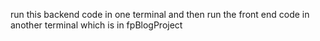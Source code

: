 run this backend code in one terminal and then run the front end code in another terminal which is in fpBlogProject
